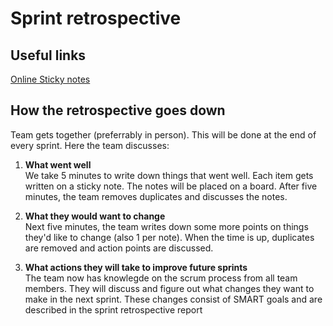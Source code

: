 # Sprint retrospective

## Useful links

[Online Sticky notes](https://lucid.app/lucidspark/4577a0c7-34e5-4871-8d7c-4092ed2ef513/edit?invitationId=inv_8d67903e-d3bf-4c8c-9157-718cc29897ff#)

## How the retrospective goes down

Team gets together (preferrably in person). This will be done at the end of every sprint. Here the team discusses:

1. **What went well**  
We take 5 minutes to write down things that went well. Each item gets written on a sticky note. The notes will be placed on a board. After five minutes, the team removes duplicates and discusses the notes.

2. **What they would want to change**  
Next five minutes, the team writes down some more points on things they'd like to change (also 1 per note). When the time is up, duplicates are removed and action points are discussed.

3. **What actions they will take to improve future sprints**  
The team now has knowlegde on the scrum process from all team members. They will discuss and figure out what changes they want to make in the next sprint. These changes consist of SMART goals and are described in the sprint retrospective report
